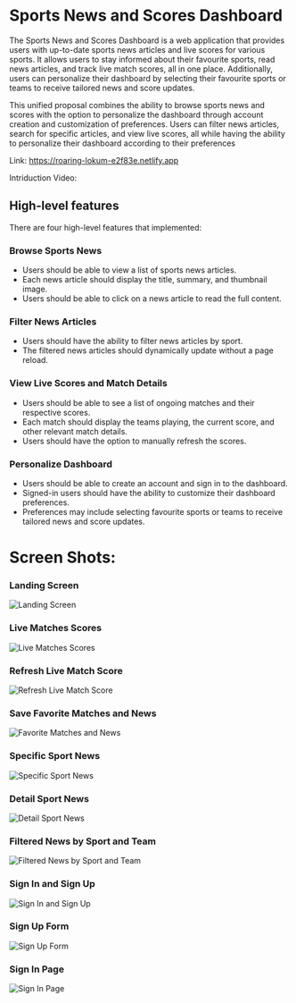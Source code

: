 # Sports News and Scores Dashboard

The Sports News and Scores Dashboard is a web application that provides users with up-to-date sports news articles and live scores for various sports. It allows users to stay informed about their favourite sports, read news articles, and track live match scores, all in one place. Additionally, users can personalize their dashboard by selecting their favourite sports or teams to receive tailored news and score updates.

This unified proposal combines the ability to browse sports news and scores with the option to personalize the dashboard through account creation and customization of preferences. Users can filter news articles, search for specific articles, and view live scores, all while having the ability to personalize their dashboard according to their preferences

Link: https://roaring-lokum-e2f83e.netlify.app

Intriduction Video: 

## High-level features
There are four high-level features that implemented:

### Browse Sports News
+ Users should be able to view a list of sports news articles.
+ Each news article should display the title, summary, and thumbnail image.
+ Users should be able to click on a news article to read the full content.

### Filter News Articles
+ Users should have the ability to filter news articles by sport.
+ The filtered news articles should dynamically update without a page reload.

### View Live Scores and Match Details
+ Users should be able to see a list of ongoing matches and their respective scores.
+ Each match should display the teams playing, the current score, and other relevant match details.
+ Users should have the option to manually refresh the scores.

### Personalize Dashboard
+ Users should be able to create an account and sign in to the dashboard.
+ Signed-in users should have the ability to customize their dashboard preferences.
+ Preferences may include selecting favourite sports or teams to receive tailored news and score updates.

# Screen Shots:
### Landing Screen
![Landing Screen](src\assets\images\01.png)

### Live Matches Scores
![Live Matches Scores](src\assets\images\05.png)

### Refresh Live Match Score
![Refresh Live Match Score](src\assets\images\06.png)

### Save Favorite Matches and News
![Favorite Matches and News](src\assets\images\07.png)

### Specific Sport News
![Specific Sport News](src\assets\images\02.png)

### Detail Sport News
![Detail Sport News](src\assets\images\03.png)

### Filtered News by Sport and Team
![Filtered News by Sport and Team](src\assets\images\04.png)

### Sign In and Sign Up
![Sign In and Sign Up](src\assets\images\08.png)

### Sign Up Form
![Sign Up Form](src\assets\images\SignUp.png)

### Sign In Page
![Sign In Page](src\assets\images\SignInPage.png)
